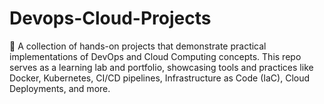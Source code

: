 # Devops-Cloud-Projects
🚀 A collection of hands-on projects that demonstrate practical implementations of DevOps and Cloud Computing concepts. This repo serves as a learning lab and portfolio, showcasing tools and practices like Docker, Kubernetes, CI/CD pipelines, Infrastructure as Code (IaC), Cloud Deployments, and more.
